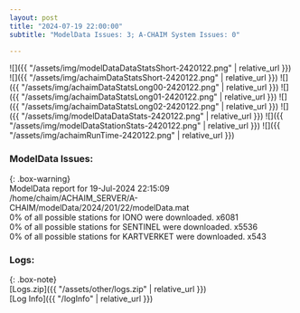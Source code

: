 ```yaml
---
layout: post
title: "2024-07-19 22:00:00"
subtitle: "ModelData Issues: 3; A-CHAIM System Issues: 0"

---
```


![]({{ "/assets/img/modelDataDataStatsShort-2420122.png" | relative_url }})
![]({{ "/assets/img/achaimDataStatsShort-2420122.png" | relative_url }})
![]({{ "/assets/img/achaimDataStatsLong00-2420122.png" | relative_url }})
![]({{ "/assets/img/achaimDataStatsLong01-2420122.png" | relative_url }})
![]({{ "/assets/img/achaimDataStatsLong02-2420122.png" | relative_url }})
![]({{ "/assets/img/modelDataDataStats-2420122.png" | relative_url }})
![]({{ "/assets/img/modelDataStationStats-2420122.png" | relative_url }})
![]({{ "/assets/img/achaimRunTime-2420122.png" | relative_url }})


### ModelData Issues:  
  
{: .box-warning}  
 ModelData report for 19-Jul-2024 22:15:09   
 /home/chaim/ACHAIM_SERVER/A-CHAIM/modelData/2024/201/22/modelData.mat   
 0% of all possible stations for IONO were downloaded. x6081   
 0% of all possible stations for SENTINEL were downloaded. x5536   
 0% of all possible stations for KARTVERKET were downloaded. x543   
  


### Logs:  
  
{: .box-note}  
[Logs.zip]({{ "/assets/other/logs.zip" | relative_url }})  
[Log Info]({{ "/logInfo" | relative_url }})  
